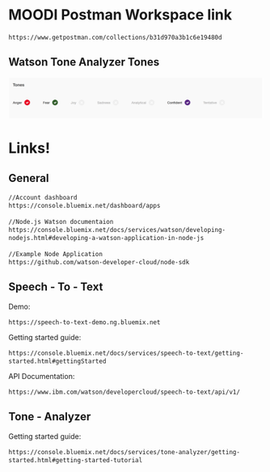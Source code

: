 # MOODI Postman Workspace link
```
https://www.getpostman.com/collections/b31d970a3b1c6e19480d
```

## Watson Tone Analyzer Tones
![alt text](https://github.com/Jonathan-Engel/MOODI/blob/new_master/Images/Screen%20Shot%202018-03-08%20at%207.58.51%20PM.png)

# Links!
## General
```
//Account dashboard
https://console.bluemix.net/dashboard/apps

//Node.js Watson documentaion
https://console.bluemix.net/docs/services/watson/developing-nodejs.html#developing-a-watson-application-in-node-js

//Example Node Application
https://github.com/watson-developer-cloud/node-sdk
```
 
## Speech - To - Text
Demo:
```
https://speech-to-text-demo.ng.bluemix.net
```

Getting started guide:
```
https://console.bluemix.net/docs/services/speech-to-text/getting-started.html#gettingStarted
```

API Documentation:
```
https://www.ibm.com/watson/developercloud/speech-to-text/api/v1/
```

## Tone - Analyzer
Getting started guide:
```
https://console.bluemix.net/docs/services/tone-analyzer/getting-started.html#getting-started-tutorial
```

